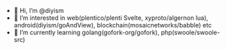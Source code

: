 - 👋 Hi, I’m @diyism
- 👀 I’m interested in web(plentico/plenti Svelte, xyproto/algernon lua), android(diyism/goAndView), blockchain(mosaicnetworks/babble) etc
- 🌱 I’m currently learning golang(gofork-org/gofork), php(swoole/swoole-src)
